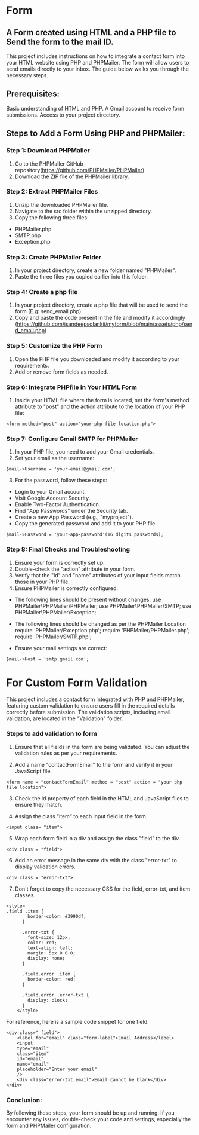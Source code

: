 # Form

## A Form created using HTML and a PHP file to Send the form to the mail ID.

This project includes instructions on how to integrate a contact form into your HTML website using PHP and PHPMailer. The form will allow users to send emails directly to your inbox. The guide below walks you through the necessary steps.

## Prerequisites:

Basic understanding of HTML and PHP.
A Gmail account to receive form submissions.
Access to your project directory.

## Steps to Add a Form Using PHP and PHPMailer:

### Step 1: Download PHPMailer

1. Go to the PHPMailer GitHub repository(https://github.com/PHPMailer/PHPMailer).
2. Download the ZIP file of the PHPMailer library.

### Step 2: Extract PHPMailer Files

1. Unzip the downloaded PHPMailer file.
2. Navigate to the src folder within the unzipped directory.
3. Copy the following three files:

- PHPMailer.php
- SMTP.php
- Exception.php

### Step 3: Create PHPMailer Folder

1. In your project directory, create a new folder named "PHPMailer".
2. Paste the three files you copied earlier into this folder.

### Step 4: Create a php file

1. In your project directory, create a php file that will be used to send the form (E.g: send_email.php)
2. Copy and paste the code present in the file and modify it accordingly (https://github.com/isandeepsolankii/myform/blob/main/assets/php/send_email.php)

### Step 5: Customize the PHP Form

1. Open the PHP file you downloaded and modify it according to your requirements.
2. Add or remove form fields as needed.

### Step 6: Integrate PHPfile in Your HTML Form

1. Inside your HTML file where the form is located, set the form's method attribute to "post" and the action attribute to the location of your PHP file:

```
<form method="post" action="your-php-file-location.php">
```

### Step 7: Configure Gmail SMTP for PHPMailer

1. In your PHP file, you need to add your Gmail credentials.
2. Set your email as the username:

```
$mail->Username = 'your-email@gmail.com';
```

3. For the password, follow these steps:

- Login to your Gmail account.
- Visit Google Account Security.
- Enable Two-Factor Authentication.
- Find "App Passwords" under the Security tab.
- Create a new App Password (e.g., "myproject").
- Copy the generated password and add it to your PHP file

```
$mail->Password = 'your-app-password'(16 digits passwords);
```

### Step 8: Final Checks and Troubleshooting

1. Ensure your form is correctly set up:
2. Double-check the "action" attribute in your form.
3. Verify that the "id" and "name" attributes of your input fields match those in your PHP file.
4. Ensure PHPMailer is correctly configured:

- The following lines should be present without changes:
  use PHPMailer\PHPMailer\PHPMailer;
  use PHPMailer\PHPMailer\SMTP;
  use PHPMailer\PHPMailer\Exception;

- The following lines should be changed as per the PHPMailer Location
  require 'PHPMailer/Exception.php';
  require 'PHPMailer/PHPMailer.php';
  require 'PHPMailer/SMTP.php';

- Ensure your mail settings are correct:

```
$mail->Host = 'smtp.gmail.com';
```

# For Custom Form Validation

This project includes a contact form integrated with PHP and PHPMailer, featuring custom validation to ensure users fill in the required details correctly before submission. The validation scripts, including email validation, are located in the "Validation" folder.

### Steps to add validation to form

1. Ensure that all fields in the form are being validated. You can adjust the validation rules as per your requirements.

2. Add a name "contactFormEmail" to the form and verify it in your JavaScript file.

```
<form name = "contactFormEmail" method = "post" action = "your php file location">

```

3. Check the id property of each field in the HTML and JavaScript files to ensure they match.

4. Assign the class "item" to each input field in the form.

```
<input class= "item">
```

5. Wrap each form field in a div and assign the class "field" to the div.

```
<div class = "field">
```

6. Add an error message in the same div with the class "error-txt" to display validation errors.

```
<div class = "error-txt">
```

7. Don't forget to copy the necessary CSS for the field, error-txt, and item classes.

```
<style>
.field .item {
        border-color: #3990df;
      }

      .error-txt {
        font-size: 12px;
        color: red;
        text-align: left;
        margin: 5px 0 0 0;
        display: none;
      }

      .field.error .item {
        border-color: red;
      }

      .field.error .error-txt {
        display: block;
      }
    </style>
```

For reference, here is a sample code snippet for one field:

```
<div class=" field">
    <label for="email" class="form-label">Email Address</label>
    <input
    type="email"
    class="item"
    id="email"
    name="email"
    placeholder="Enter your email"
    />
    <div class="error-txt email">Email cannot be blank</div>
</div>
```

### Conclusion:

By following these steps, your form should be up and running. If you encounter any issues, double-check your code and settings, especially the form and PHPMailer configuration.
